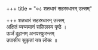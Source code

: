 +++
title = "०८ शतधारं सहस्रधारम् उत्सम्"

+++
शतधारं सहस्रधारम् उत्सम्  
अक्षितं व्यच्यमानं सलिलस्य पृष्ठे ।  
ऊर्जं दुहानम् अनपस्फुरन्तम्  
उपासीय सुकृतां यत्र लोकः ॥